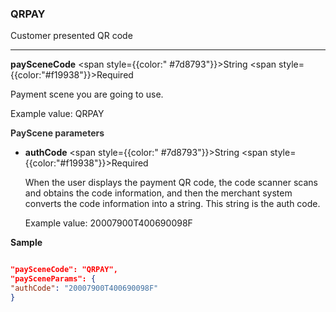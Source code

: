 ### **QRPAY**

Customer presented QR code

---

**paySceneCode** <span style={{color:" #7d8793"}}>String</span> <span style={{color:"#f19938"}}>Required</span>

Payment scene you are going to use.

Example value: QRPAY

**<font color="#333333"> PayScene parameters</font>**

- **authCode** <span style={{color:" #7d8793"}}>String</span> <span style={{color:"#f19938"}}>Required</span>

  When the user displays the payment QR code, the code scanner scans and obtains the code information, and then the merchant system converts the code information into a string. This string is the auth code.

  Example value: 20007900T400690098F

**Sample**

```json

"paySceneCode": "QRPAY",
"paySceneParams": {
"authCode": "20007900T400690098F"
}

```